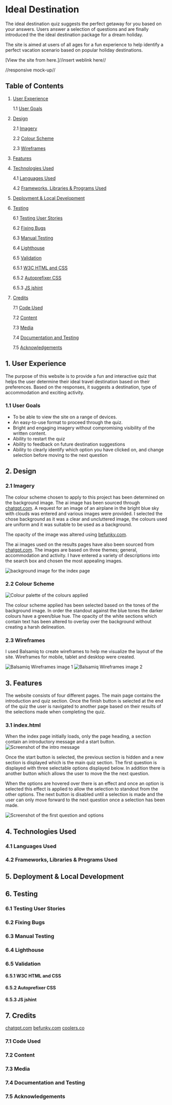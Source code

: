 # Ideal Destination

The ideal destination quiz suggests the perfect getaway for you based on your answers. Users answer a selection of questions and are finally introduced the the ideal destination package for a dream holiday. 

The site is aimed at users of all ages for a fun experience to help identify a perfect vacation scenario based on popular holiday destinations. 

[View the site from here.]//insert weblink here//

//responsive mock-up//

## Table of Contents 

1. [User Experience](#1-user-experience) 

    1.1 [User Goals](#11-user-goals)
    
2. [Design](#2-design) 

    2.1 [Imagery](#23-imagery) 

    2.2 [Colour Scheme](#22-colour-scheme) 

    2.3 [Wireframes](#24-wireframes)

3. [Features](#3-features) 

4. [Technologies Used](#4-technologies-used)

    4.1 [Languages Used](#41-languages-used)

    4.2 [Frameworks, Libraries & Programs Used](#42-frameworks-libraries--programs-used)

5. [Deployment & Local Development](#5-deployment--local-development) 

6. [Testing](#6-testing)

    6.1 [Testing User Stories](#61-testing-user-stories)

    6.2 [Fixing Bugs](#62-fixing-bugs) 

    6.3 [Manual Testing](#63-manual-testing) 

    6.4 [Lighthouse](#64-lighthouse)

    6.5 [Validation](#65-validation) 

    6.5.1 [W3C HTML and CSS](#651-w3c-html-and-css)

    6.5.2 [Autoprefixer CSS](#652-autoprefixer-css)

    6.5.3 [JS jshint](#653-js-jshint) 

7. [Credits](#7-credits) 

    7.1 [Code Used](#71-code-used)

    7.2 [Content](#72-content)

    7.3 [Media](#73-media)

    7.4 [Documentation and Testing](#74-documentation-and-testing) 

    7.5 [Acknowledgements](#75-acknowledgements)

## 1. User Experience 

The purpose of this website is to provide a fun and interactive quiz that helps the user determine their ideal travel destination based on their preferences. Based on the responses, it suggests a destination, type of accommodation and exciting activity.
### 1.1 User Goals 
- To be able to view the site on a range of devices.
- An easy-to-use format to proceed through the quiz. 
-  Bright and engaging imagery without compromising visibility of the written content. 
- Ability to restart the quiz
- Ability to feedback on future destination suggestions 
- Ability to clearly identify which option you have clicked on, and change selection before moving to the next question

## 2. Design 
### 2.1 Imagery
The colour scheme chosen to apply to this project has been determined on the background image. The ai image has been sourced through [chatgpt.com](https://chatgpt.com/). A request for an image of an airplane in the bright blue sky with clouds was entered and various images were provided. I selected the chose background as it was a clear and uncluttered image, the colours used are uniform and it was suitable to be used as a background. 

The opacity of the image was altered using [befunky.com](https://www.befunky.com/dashboard/). 

The ai images used on the results pages have also been sourced from [chatgpt.com](https://chatgpt.com/). The images are based on three themes; 
general, accommodation and activity. I have entered a variety of descriptions into the search box and chosen the most appealing images. 

![background image for the index page](/documentation/2.2-imagery.webp)

### 2.2 Colour Scheme
![Colour palette of the colours applied](/documentation/color-palette.webp)

The colour scheme applied has been selected based on the tones of the background image. In order the standout against the blue tones the darker colours have a green/blue hue. The opacity of the white sections which contain text has been altered to overlay over the background without creating a harsh delineation. 

### 2.3 Wireframes 
I used Balsamiq to create wireframes to help me visualize the layout of the site. Wireframes for mobile, tablet and desktop were created. 

![Balsamiq Wireframes image 1](/documentation/wireframe-1.webp)
![Balsamiq Wireframes image 2](/documentation/wireframe-2.webp)


## 3. Features 
The website consists of four different pages. The main page contains the introduction and quiz section. Once the finish button is selected at the end of the quiz the user is navigated to another page based on their results of the selections made when completing the quiz. 

### 3.1 index.html
When the index page initially loads, only the page heading, a section contain an introductory message and a start button.
![Screenshot of the intro message](/documentation/intro-screenshot.webp)

 Once the start button is selected, the previous section is hidden and a new section is displayed which is the main quiz section. The first question is displayed with three selectable options displayed below. In addition there is another button which allows the user to move the the next question. 

 When the options are hovered over there is an effect and once an option is selected this effect is applied to allow the selection to standout from the other options. The next button is disabled until a selection is made and the user can only move forward to the next question once a selection has been made. 
 
 ![Screenshot of the first question and options](/documentation/quizbox-screenshot.webp)

## 4. Technologies Used
### 4.1 Languages Used
### 4.2 Frameworks, Libraries & Programs Used

## 5. Deployment & Local Development 

## 6. Testing
### 6.1 Testing User Stories 
### 6.2 Fixing Bugs 
### 6.3 Manual Testing 
### 6.4 Lighthouse
### 6.5 Validation 
#### 6.5.1 W3C HTML and CSS
#### 6.5.2 Autoprefixer CSS
#### 6.5.3 JS jshint 

## 7. Credits 
[chatgpt.com](https://chatgpt.com/)
[befunky.com](https://www.befunky.com/dashboard/)
[coolers.co](https://coolors.co/)
### 7.1 Code Used 
### 7.2 Content 
### 7.3 Media 
### 7.4 Documentation and Testing 
### 7.5 Acknowledgements

